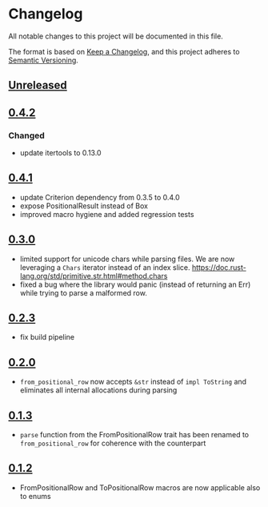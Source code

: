 # Changelog

All notable changes to this project will be documented in this file.

The format is based on [Keep a Changelog](https://keepachangelog.com/en/1.0.0/),
and this project adheres to
[Semantic Versioning](https://semver.org/spec/v2.0.0.html).

## [Unreleased]

## [0.4.2]

### Changed

- update itertools to 0.13.0

## [0.4.1]

- update Criterion dependency from 0.3.5 to 0.4.0
- expose PositionalResult<T> instead of Box<dyn Error>
- improved macro hygiene and added regression tests

## [0.3.0]

- limited support for unicode chars while parsing files. We are now leveraging a
  `Chars` iterator instead of an index slice.
  https://doc.rust-lang.org/std/primitive.str.html#method.chars
- fixed a bug where the library would panic (instead of returning an Err) while
  trying to parse a malformed row.

## [0.2.3]

- fix build pipeline

## [0.2.0]

- `from_positional_row` now accepts `&str` instead of `impl ToString` and
  eliminates all internal allocations during parsing

## [0.1.3]

- `parse` function from the FromPositionalRow trait has been renamed to
  `from_positional_row` for coherence with the counterpart

## [0.1.2]

- FromPositionalRow and ToPositionalRow macros are now applicable also to enums

[Next]: https://github.com/primait/positional.rs/compare/0.4.2...HEAD
[0.4.2]: https://github.com/primait/positional.rs/compare/0.4.1...0.4.2
[0.4.1]: https://github.com/primait/positional.rs/compare/0.3.0...0.4.1
[0.3.0]: https://github.com/primait/positional.rs/compare/0.2.3...0.3.0
[0.2.3]: https://github.com/primait/positional.rs/compare/0.2.2...0.2.3
[0.2.2]: https://github.com/primait/positional.rs/compare/0.2.0...0.2.2
[0.2.0]: https://github.com/primait/positional.rs/compare/0.1.3...0.2.0
[0.1.3]: https://github.com/primait/positional.rs/compare/0.1.2...0.1.3
[0.1.2]: https://github.com/primait/positional.rs/compare/0.1.1...0.1.2
[Unreleased]: https://github.com/primait/positional.rs/compare/0.4.2...HEAD
[0.4.2]: https://github.com/primait/positional.rs/releases/tag/0.4.2
